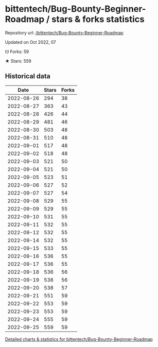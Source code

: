 # bittentech/Bug-Bounty-Beginner-Roadmap / stars & forks statistics

Repository url: [/bittentech/Bug-Bounty-Beginner-Roadmap](https://github.com/bittentech/Bug-Bounty-Beginner-Roadmap)

Updated on Oct 2022, 07

☋ Forks: 59

★ Stars: 559

## Historical data
| Date | Stars | Forks |
|------|-------|-------|
| 2022-08-26 | 294 | 38 | 
| 2022-08-27 | 363 | 43 | 
| 2022-08-28 | 426 | 44 | 
| 2022-08-29 | 481 | 46 | 
| 2022-08-30 | 503 | 48 | 
| 2022-08-31 | 510 | 48 | 
| 2022-09-01 | 517 | 48 | 
| 2022-09-02 | 518 | 48 | 
| 2022-09-03 | 521 | 50 | 
| 2022-09-04 | 521 | 50 | 
| 2022-09-05 | 523 | 51 | 
| 2022-09-06 | 527 | 52 | 
| 2022-09-07 | 527 | 54 | 
| 2022-09-08 | 529 | 55 | 
| 2022-09-09 | 529 | 55 | 
| 2022-09-10 | 531 | 55 | 
| 2022-09-11 | 532 | 55 | 
| 2022-09-12 | 532 | 55 | 
| 2022-09-14 | 532 | 55 | 
| 2022-09-15 | 533 | 55 | 
| 2022-09-16 | 536 | 55 | 
| 2022-09-17 | 536 | 55 | 
| 2022-09-18 | 536 | 56 | 
| 2022-09-19 | 538 | 56 | 
| 2022-09-20 | 538 | 57 | 
| 2022-09-21 | 551 | 59 | 
| 2022-09-22 | 553 | 59 | 
| 2022-09-23 | 553 | 59 | 
| 2022-09-24 | 555 | 59 | 
| 2022-09-25 | 559 | 59 | 


[Detailed charts & statistics for bittentech/Bug-Bounty-Beginner-Roadmap](https://reviewgithub.com/rep/bittentech/Bug-Bounty-Beginner-Roadmap)

